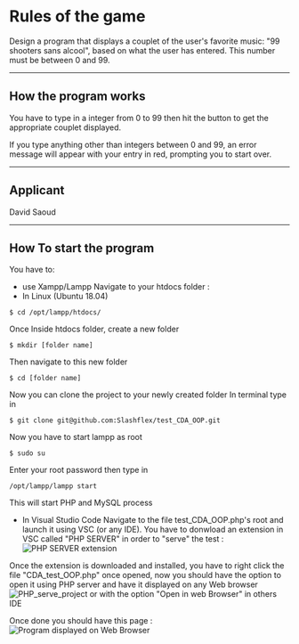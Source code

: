 # Rules of the game

Design a program that displays a couplet of the user's favorite music: "99 shooters sans alcool", based on what the user has entered. This number must be between 0 and 99.

___
## How the program works

You have to type in a integer from 0 to 99 then hit the button to get the appropriate couplet displayed.

If you type anything other than integers between 0 and 99, an error message will appear with your entry in red, prompting you to start over.

___
## Applicant

David Saoud

___
## How To start the program

You have to:
- use Xampp/Lampp 
Navigate to your htdocs folder :
- In Linux (Ubuntu 18.04)
```console
$ cd /opt/lampp/htdocs/
```
Once Inside htdocs folder, create a new folder
```console
$ mkdir [folder name]
```

Then navigate to this new folder
```console
$ cd [folder name] 
```

Now you can clone the project to your newly created folder 
In terminal type in 
```console
$ git clone git@github.com:Slashflex/test_CDA_OOP.git
```
Now you have to start lampp as root
```console
$ sudo su
```
Enter your root password then type in 
```console
/opt/lampp/lampp start 
```
This will start PHP and MySQL process


- In Visual Studio Code
Navigate to the file test_CDA_OOP.php's root and launch it using VSC (or any IDE).
You have to donwload an extension in VSC called "PHP SERVER" in order to "serve" the test :
![PHP SERVER extension](https://i.imgur.com/Av7ezYS.png)

Once the extension is downloaded and installed, you have to right click the file "CDA_test_OOP.php" once opened, now you should have the option to open it using PHP server and have it displayed on any Web browser
![PHP_serve_project](https://i.imgur.com/jOVWzY5.png)
or with the option "Open in web Browser" in others IDE

Once done you should have this page :
![Program displayed on Web Browser](https://i.imgur.com/LzGX2EW.png)



